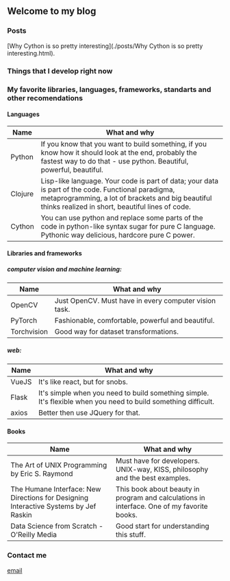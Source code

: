 ## Welcome to my blog

### Posts

[Why Cython is so pretty interesting](./posts/Why Cython is so pretty interesting.html).

### Things that I develop right now



### My favorite libraries, languages, frameworks, standarts and other recomendations

#### Languages

| Name          | What and why     |
| ------------- |------------------|
| Python      | If you know that you want to build something,  if you know how it should look at the end, probably the fastest way to do that - use python. Beautiful, powerful, beautiful. |
| Clojure     | Lisp-like language. Your code is part of data; your data is part of the code. Functional paradigma, metaprogramming, a lot of brackets and big beautiful thinks realized in short, beautiful lines of code. |
| Cython      | You can use python and replace some parts of the code in python-like syntax sugar for pure C language. Pythonic way delicious, hardcore pure C power. |

#### Libraries and frameworks

##### computer vision and machine learning:

| Name          | What and why     |
| ------------- |------------------|
| OpenCV      | Just OpenCV. Must have in every computer vision task. |
| PyTorch     | Fashionable, comfortable, powerful and beautiful. |
| Torchvision | Good way for dataset transformations. |

##### web:

| Name          | What and why     |
| ------------- |------------------|
| VueJS      | It's like react, but for snobs. |
| Flask      | It's simple when you need to build something simple. It's flexible when you need to build something difficult. |
| axios      | Better then use JQuery for that. |

#### Books

| Name          | What and why     |
| ------------- |------------------|
| The Art of UNIX Programming by Eric S. Raymond    | Must have for developers. UNIX-way, KISS, philosophy and the best examples. |
| The Humane Interface: New Directions for Designing Interactive Systems by Jef Raskin | This book about beauty in program and calculations in interface. One of my favorite books. |
| Data Science from Scratch - O'Reilly Media | Good start for understanding this stuff. |

### Contact me

[email](mailto:ivanov.dale@gmail.com)
